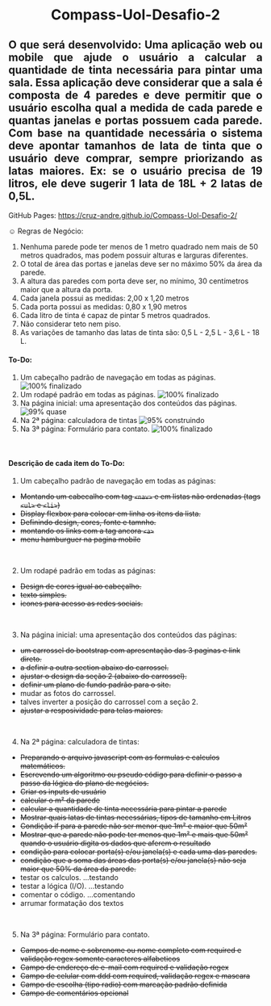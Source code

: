 <h1 align="center">Compass-Uol-Desafio-2</h1>
<h2 align="justify">O que será desenvolvido: Uma aplicação web ou mobile que ajude o usuário a calcular a quantidade de tinta necessária para pintar uma sala. Essa aplicação deve considerar que a sala é composta de 4 paredes e deve permitir que o usuário escolha qual a medida de cada parede e quantas janelas e portas possuem cada parede. Com base na quantidade necessária o sistema deve apontar tamanhos de lata de tinta que o usuário deve comprar, sempre priorizando as latas maiores. Ex: se o usuário precisa de 19 litros, ele deve sugerir 1 lata de 18L + 2 latas de 0,5L.</h2>

GitHub Pages: https://cruz-andre.github.io/Compass-Uol-Desafio-2/


☺ Regras de Negócio:
1. Nenhuma parede pode ter menos de 1 metro quadrado nem mais de 50 metros
quadrados, mas podem possuir alturas e larguras diferentes.
2. O total de área das portas e janelas deve ser no máximo 50% da área da parede.
3. A altura das paredes com porta deve ser, no mínimo, 30 centímetros maior que a
altura da porta.
4. Cada janela possui as medidas: 2,00 x 1,20 metros
5. Cada porta possui as medidas: 0,80 x 1,90 metros
6. Cada litro de tinta é capaz de pintar 5 metros quadrados.
7. Não considerar teto nem piso.
8. As variações de tamanho das latas de tinta são: 0,5 L - 2,5 L - 3,6 L - 18 L.

#### To-Do:
1. Um cabeçalho padrão de navegação em todas as páginas. ![100% finalizado](https://progress-bar.dev/100/?title=finalizado)
2. Um rodapé padrão em todas as páginas. ![100% finalizado](https://progress-bar.dev/100/?title=finalizado)
3. Na página inicial: uma apresentação dos conteúdos das páginas. ![99% quase](https://progress-bar.dev/99/?title=quase)
4. Na 2ª página: calculadora de tintas ![95% construindo](https://progress-bar.dev/95/?title=construindo)
5. Na 3ª página: Formulário para contato. ![100% finalizado](https://progress-bar.dev/100/?title=finalizado)

<br>

#### Descrição de cada item do To-Do:
1. Um cabeçalho padrão de navegação em todas as páginas:
- ~~Montando um cabecalho com tag ```<nav>``` e em listas não ordenadas (tags ```<ul>``` e ```<li>```)~~
- ~~Display flexbox para colocar em linha os itens da lista.~~
- ~~Definindo design, cores, fonte e tamnho.~~
- ~~montando os links com a tag ancora ```<a>```~~
- ~~menu hamburguer na pagina mobile~~

<br>

2. Um rodapé padrão em todas as páginas:
- ~~Design de cores igual ao cabeçalho.~~
- ~~texto simples.~~
- ~~icones para acesso as redes sociais.~~

<br>

3. Na página inicial: uma apresentação dos conteúdos das páginas:
- ~~um carrossel do bootstrap com apresentação das 3 paginas e link direto.~~
- ~~a definir a outra section abaixo do carrossel.~~
- ~~ajustar o design da seção 2 (abaixo do carrossel).~~
- ~~definir um plano de fundo padrão para o site.~~
- mudar as fotos do carrossel.
- talves inverter a posição do carrossel com a seção 2.
- ~~ajustar a resposividade para telas maiores.~~

<br>

4. Na 2ª página: calculadora de tintas:
- ~~Preparando o arquivo javascript com as formulas e calculos matemáticos.~~
- ~~Escrevendo um algoritmo ou pseudo código para definir o passo a passo da lógica do plano de negócios.~~
- ~~Criar os inputs de usuário~~
- ~~calcular o m² da parede~~
- ~~calcular a quantidade de tinta necessária para pintar a parede~~
- ~~Mostrar quais latas de tintas necessárias, tipos de tamanho em Litros~~
- ~~Condição if para a parede não ser menor que 1m² e maior que 50m²~~
- ~~Mostrar que a parede não pode ter menos que 1m² e mais que 50m² quando o usuário digita os dados que aferem o resultado~~
- ~~condição para colocar porta(s) e/ou janela(s) e cada uma das paredes.~~
- ~~condição que a soma das áreas das porta(s) e/ou janela(s) não seja maior que 50% da área da parede.~~
- testar os calculos. ...testando
- testar a lógica (I/O). ...testando
- comentar o código. ...comentando
- arrumar formatação dos textos


<br>

5. Na 3ª página: Formulário para contato.
- ~~Campos de nome e sobrenome ou nome completo com required e validação regex somente caracteres alfabeticos~~
- ~~Campo de endereço de e-mail com required e validação regex~~
- ~~Campo de celular com ddd com required, validação regex e mascara~~
- ~~Campo de escolha (tipo radio) com marcação padrão definida~~
- ~~Campo de comentários opcional~~
